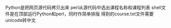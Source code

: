 Python是把网页源代码拷贝出来
perl从源代码中选出课程名称和课程列表
shell文件是在顶部运行Python和perl，同时作简单排版
得到的course.txt文件需要unicode转中文

